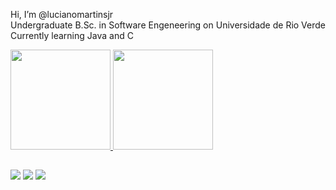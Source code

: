 Hi, I’m @lucianomartinsjr</br>
Undergraduate B.Sc. in Software Engeneering on Universidade de Rio Verde</br>
Currently learning Java and C
</hr>
<a href="https://github.com/lucianomartinsjr">
  <img height="160em" src="https://github-readme-stats-eight-theta.vercel.app/api?username=lucianomartinsjr&show_icons=true&theme=dracula&include_all_commits=true&count_private=true"/>
  <img height="160em" src="https://github-readme-stats-eight-theta.vercel.app/api/top-langs/?username=lucianomartinsjr&layout=compact&langs_count=8&theme=dracula"/>
  
  ##
  
  <div style="align:center" >
 
</div>

<div id="icons">
        <a href = "mailto: luciano.martinsjr@hotmail.com"><img src="https://img.shields.io/badge/-Gmail-%23EA4335?style=for-the-badge&logo=gmail&logoColor=white" target="_blank"></a>
        <a href="https://www.linkedin.com/in/lucianomartinsjr" target="_blank"><img src="https://img.shields.io/badge/-LinkedIn-%230077B5?style=for-the-badge&logo=linkedin&logoColor=white" target="_blank"></a>
        <a href="https://instagram.com/luciano.martinsj" target="_blank"><img src="https://img.shields.io/badge/-Instagram-%23E4405F?style=for-the-badge&logo=instagram&logoColor=white" target="_blank"></a>
</div>

